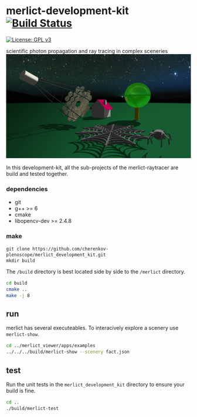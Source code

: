 # merlict-development-kit [![Build Status](https://travis-ci.org/cherenkov-plenoscope/merlict_development_kit.svg?branch=master)](https://travis-ci.org/cherenkov-plenoscope/merlict_development_kit)

[![License: GPL v3](https://img.shields.io/badge/License-GPL%20v3-blue.svg)](https://www.gnu.org/licenses/gpl-3.0)

scientific photon propagation and ray tracing in complex sceneries
![img](Readme/fact_and_spider_web.jpg)

In this development-kit, all the sub-projects of the merlict-raytracer are build and tested together.

### dependencies
* git
* g++ >= 6
* cmake
* libopencv-dev >= 2.4.8

### make
```
git clone https://github.com/cherenkov-plenoscope/merlict_development_kit.git
mkdir build
```
The `/build` directory is best located side by side to the `/merlict` directory.

```bash
cd build
cmake ..
make -j 8
```

## run
merlict has several executeables. To interacively explore a scenery use `merlict-show`.
```bash
cd ../merlict_viewer/apps/examples
../../../build/merlict-show --scenery fact.json
```

## test
Run the unit tests in the `merlict_development_kit` directory to ensure your build is fine.


```bash
cd ..
./build/merlict-test
```
